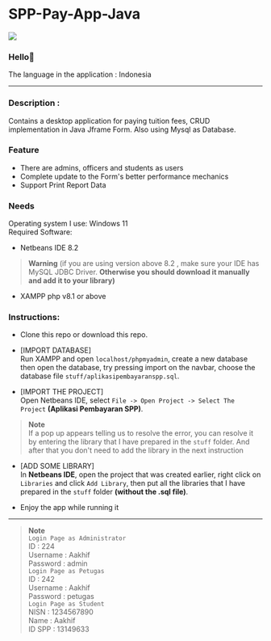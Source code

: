 # SPP-Pay-App-Java

![](https://img.shields.io/badge/Type-Desktop%20App%2FAplikasi%20Desktop-purple)

### Hello👋

The language in the application : Indonesia

---

### Description :
Contains a desktop application for paying tuition fees, CRUD implementation in Java Jframe Form. Also using Mysql as Database.

### Feature
- There are admins, officers and students as users
- Complete update to the Form's better performance mechanics
- Support Print Report Data

### Needs
Operating system I use: Windows 11\
Required Software:
- Netbeans IDE 8.2 
> __Warning__ (if you are using version above 8.2 , make sure your IDE has MySQL JDBC Driver. **Otherwise you should download it manually and add it to your library)**
- XAMPP php v8.1 or above

### Instructions:
- Clone this repo or download this repo.

- [IMPORT DATABASE]\
Run XAMPP and open `localhost/phpmyadmin`, create a new database then open the database, try pressing import on the navbar, choose the database file `stuff/aplikasipembayaranspp.sql`.

- [IMPORT THE PROJECT]\
Open Netbeans IDE, select `File -> Open Project -> Select The Project` **(Aplikasi Pembayaran SPP)**. 
> __Note__ \
If a pop up appears telling us to resolve the error, you can resolve it by entering the library that I have prepared in the `stuff` folder. And after that you don't need to add the library in the next instruction

- [ADD SOME LIBRARY]\
In **Netbeans IDE**, open the project that was created earlier, right click on `Libraries` and click `Add Library`, then put all the libraries that I have prepared in the `stuff` folder **(without the .sql file)**.

- Enjoy the app while running it

---


> __Note__ \
`Login Page as Administrator`\
ID       : 224\
Username : Aakhif\
Password : admin\
`Login Page as Petugas`\
ID       : 242\
Username : Aakhif\
Password : petugas\
`Login Page as Student`\
NISN     : 1234567890\
Name     : Aakhif\
ID SPP   : 13149633
